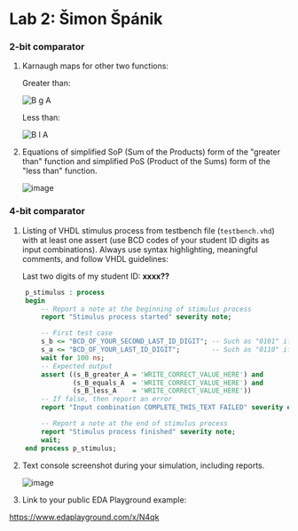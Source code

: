 # Lab 2: Šimon Špánik

### 2-bit comparator

1. Karnaugh maps for other two functions:

   Greater than:

   ![B g A](https://user-images.githubusercontent.com/99726477/155887139-491d2bc8-d9de-4e19-b0db-ba059ca9e463.PNG)

   Less than:

   ![B l A](https://user-images.githubusercontent.com/99726477/155887145-95719413-5a29-4c26-9e0e-dae9470a6c53.PNG)

2. Equations of simplified SoP (Sum of the Products) form of the "greater than" function and simplified PoS (Product of the Sums) form of the "less than" function.

   ![image](https://user-images.githubusercontent.com/99726477/155887119-60e91d3d-1e67-4921-9b7c-61b4b856c633.png)
### 4-bit comparator

1. Listing of VHDL stimulus process from testbench file (`testbench.vhd`) with at least one assert (use BCD codes of your student ID digits as input combinations). Always use syntax highlighting, meaningful comments, and follow VHDL guidelines:

   Last two digits of my student ID: **xxxx??**

```vhdl
    p_stimulus : process
    begin
        -- Report a note at the beginning of stimulus process
        report "Stimulus process started" severity note;

        -- First test case
        s_b <= "BCD_OF_YOUR_SECOND_LAST_ID_DIGIT"; -- Such as "0101" if ID = xxxx56
        s_a <= "BCD_OF_YOUR_LAST_ID_DIGIT";        -- Such as "0110" if ID = xxxx56
        wait for 100 ns;
        -- Expected output
        assert ((s_B_greater_A = 'WRITE_CORRECT_VALUE_HERE') and
                (s_B_equals_A  = 'WRITE_CORRECT_VALUE_HERE') and
                (s_B_less_A    = 'WRITE_CORRECT_VALUE_HERE'))
        -- If false, then report an error
        report "Input combination COMPLETE_THIS_TEXT FAILED" severity error;

        -- Report a note at the end of stimulus process
        report "Stimulus process finished" severity note;
        wait;
    end process p_stimulus;
```

2. Text console screenshot during your simulation, including reports.

   ![image](https://user-images.githubusercontent.com/99726477/155330053-fe5c5a28-c323-40a8-951f-1e7da239ac28.png)

3. Link to your public EDA Playground example:

  https://www.edaplayground.com/x/N4qk
